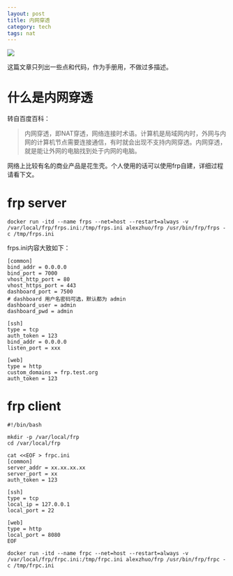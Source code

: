 ```yaml
---
layout: post
title: 内网穿透
category: tech
tags: nat
---
```

![](https://cdn.kelu.org/blog/tags/proxy.jpg)

这篇文章只列出一些点和代码，作为手册用，不做过多描述。

# 什么是内网穿透

转自百度百科：

> 内网穿透，即NAT穿透，网络连接时术语。计算机是局域网内时，外网与内网的计算机节点需要连接通信，有时就会出现不支持内网穿透。内网穿透，就是能让外网的电脑找到处于内网的电脑。

网络上比较有名的商业产品是花生壳。个人使用的话可以使用frp自建，详细过程请看下文。

# frp server

```
docker run -itd --name frps --net=host --restart=always -v /var/local/frp/frps.ini:/tmp/frps.ini alexzhuo/frp /usr/bin/frp/frps -c /tmp/frps.ini
```

frps.ini内容大致如下：

```
[common]
bind_addr = 0.0.0.0
bind_port = 7000
vhost_http_port = 80
vhost_https_port = 443
dashboard_port = 7500
# dashboard 用户名密码可选，默认都为 admin
dashboard_user = admin
dashboard_pwd = admin

[ssh]
type = tcp
auth_token = 123
bind_addr = 0.0.0.0
listen_port = xxx

[web]
type = http
custom_domains = frp.test.org
auth_token = 123
```

# frp client

```
#!/bin/bash

mkdir -p /var/local/frp
cd /var/local/frp

cat <<EOF > frpc.ini
[common]
server_addr = xx.xx.xx.xx
server_port = xx
auth_token = 123

[ssh]
type = tcp
local_ip = 127.0.0.1
local_port = 22

[web]
type = http
local_port = 8080
EOF

docker run -itd --name frpc --net=host --restart=always -v /var/local/frp/frpc.ini:/tmp/frpc.ini alexzhuo/frp /usr/bin/frp/frpc -c /tmp/frpc.ini
```



